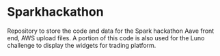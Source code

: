 # Sparkhackathon

Repository to store the code and data for the Spark hackathon Aave front end, AWS upload files. A portion of this code is also used for the Luno challenge to display the widgets for trading platform.
